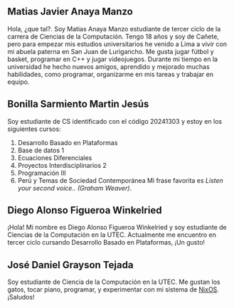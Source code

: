 ## Matias Javier Anaya Manzo

Hola, ¿que tal?. Soy Matias Anaya Manzo estudiante de tercer ciclo de la carrera de Ciencias de la Computación. Tengo 18 años y soy de Cañete, pero para empezar mis estudios universitarios he venido a Lima a vivir con mi abuela paterna en San Juan de Lurigancho. Me gusta jugar fútbol y basket, programar en C++ y jugar videojuegos. Durante mi tiempo en la universidad he hecho nuevos amigos, aprendido y mejorado muchas habilidades, como programar, organizarme en mis tareas y trabajar en equipo.

## Bonilla Sarmiento Martin Jesús

Soy estudiante de CS identificado con el código 20241303 y estoy en los siguientes cursos:
1. Desarrollo Basado en Plataformas
2. Base de datos 1
3. Ecuaciones Diferenciales
4. Proyectos Interdisciplinarios 2
5. Programación III
6. Perú y Temas de Sociedad Contemporánea
Mi frase favorita es *Listen your second voice.. (Graham Weaver)*.

## Diego Alonso Figueroa Winkelried

¡Hola! Mi nombre es Diego Alonso Figueroa Winkelried y soy estudiante de Ciencias de la Computación en la UTEC. Actualmente me encuentro en tercer ciclo cursando Desarrollo Basado en Plataformas, ¡Un gusto!

## José Daniel Grayson Tejada

Soy estudiante de Ciencia de la Computación en la UTEC. Me gustan los gatos, tocar piano, programar, y experimentar con mi sistema de [NixOS](https://nixos.org/). ¡Saludos!

